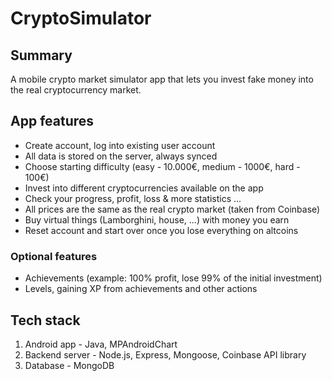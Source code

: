# CryptoSimulator

## Summary
A mobile crypto market simulator app that lets you invest fake money into the real cryptocurrency market.



## App features
- Create account, log into existing user account
- All data is stored on the server, always synced
- Choose starting difficulty (easy - 10.000€, medium - 1000€, hard - 100€)
- Invest into different cryptocurrencies available on the app
- Check your progress, profit, loss & more statistics ...
- All prices are the same as the real crypto market (taken from Coinbase)
- Buy virtual things (Lamborghini, house, ...) with money you earn
- Reset account and start over once you lose everything on altcoins


### Optional features
- Achievements (example: 100% profit, lose 99% of the initial investment)
- Levels, gaining XP from achievements and other actions



## Tech stack
1. Android app - Java, MPAndroidChart
2. Backend server - Node.js, Express, Mongoose, Coinbase API library 
3. Database - MongoDB
